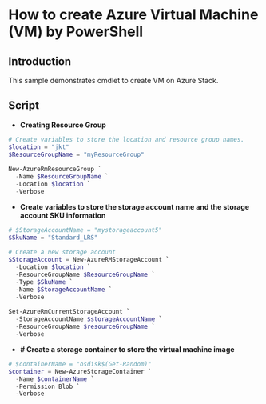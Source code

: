 # How to create Azure Virtual Machine (VM) by PowerShell

## Introduction
This sample demonstrates cmdlet to create VM on Azure Stack.

## Script
- **Creating Resource Group**
```ps1
# Create variables to store the location and resource group names.
$location = "jkt"
$ResourceGroupName = "myResourceGroup"
 
New-AzureRmResourceGroup `
  -Name $ResourceGroupName `
  -Location $location `
  -Verbose
```

- **Create variables to store the storage account name and the storage account SKU information**
```ps1
# $StorageAccountName = "mystorageaccount5"
$SkuName = "Standard_LRS"
 
# Create a new storage account
$StorageAccount = New-AzureRMStorageAccount `
  -Location $location `
  -ResourceGroupName $ResourceGroupName `
  -Type $SkuName `
  -Name $StorageAccountName `
  -Verbose
 
Set-AzureRmCurrentStorageAccount `
  -StorageAccountName $storageAccountName `
  -ResourceGroupName $resourceGroupName `
  -Verbose
```

- **# Create a storage container to store the virtual machine image**
```ps1
# $containerName = "osdisk$(Get-Random)"
$container = New-AzureStorageContainer `
  -Name $containerName `
  -Permission Blob `
  -Verbose
```
